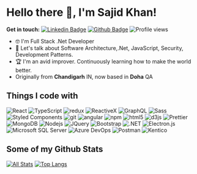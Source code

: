 # Hello there 👋, I'm Sajid Khan! 

**Get in touch:**
[![Linkedin Badge](https://img.shields.io/badge/-Sajid_Khan-0072b1?style=flat&logo=Linkedin&logoColor=white&link=https://www.linkedin.com/in/im-sajid-khan/)](https://www.linkedin.com/in/im-sajid-khan/) [![Github Badge](https://img.shields.io/badge/-itsarisid-grey?style=flat&logo=github&logoColor=white&link=https://github.com/itsarisid/)](https://www.github.com/itsarisid/) ![Profile views](https://gpvc.arturio.dev/itsarisid)

- 🤓 I'm Full Stack .Net Developer
- 💬 Let's talk about Software Architecture,.Net, JavaScript, Security, Development Patterns.
- 🏆 I'm an avid improver. Continuously learning how to make the world better.
- Originally from **Chandigarh** IN, now based in **Doha** QA

## Things I code with
<p>
  <img alt="React" src="https://img.shields.io/badge/-React-45b8d8?style=flat-square&logo=react&logoColor=white" />
  <img alt="TypeScript" src="https://img.shields.io/badge/-TypeScript-007ACC?style=flat-square&logo=typescript&logoColor=white" />
  <img alt="redux" src="https://img.shields.io/badge/-Redux-764ABC?style=flat-square&logo=redux&logoColor=white" />
  <img alt="ReactiveX" src="https://img.shields.io/badge/-RxJs-B7178C?style=flat-square&logo=reactivex&logoColor=white" />
  <img alt="GraphQL" src="https://img.shields.io/badge/-GraphQL-E10098?style=flat-square&logo=graphql&logoColor=white" />
  <img alt="Sass" src="https://img.shields.io/badge/-Sass-CC6699?style=flat-square&logo=sass&logoColor=white" />
  <img alt="Styled Components" src="https://img.shields.io/badge/-Styled_Components-db7092?style=flat-square&logo=styled-components&logoColor=white" />
  <img alt="git" src="https://img.shields.io/badge/-Git-F05032?style=flat-square&logo=git&logoColor=white" />
  <img alt="angular" src="https://img.shields.io/badge/-Angular-DD0031?style=flat-square&logo=angular&logoColor=white" />
  <img alt="npm" src="https://img.shields.io/badge/-NPM-CB3837?style=flat-square&logo=npm&logoColor=white" />
  <img alt="html5" src="https://img.shields.io/badge/-HTML5-E34F26?style=flat-square&logo=html5&logoColor=white" />
  <img alt="d3js" src="https://img.shields.io/badge/-D3.js-F9A03C?style=flat-square&logo=d3.js&logoColor=white" />
  <img alt="Prettier" src="https://img.shields.io/badge/-Prettier-F7B93E?style=flat-square&logo=prettier&logoColor=white" />
  <img alt="MongoDB" src="https://img.shields.io/badge/-MongoDB-13aa52?style=flat-square&logo=mongodb&logoColor=white" />
  <img alt="Nodejs" src="https://img.shields.io/badge/-Nodejs-43853d?style=flat-square&logo=Node.js&logoColor=white" />
  <img alt="JQuery" src="https://img.shields.io/badge/-JQuery-007ACC?style=flat-square&logo=jquery&logoColor=white" />
  <img alt="Bootstrap" src="https://img.shields.io/badge/-Bootstrap-764ABC?style=flat-square&logo=bootstrap&logoColor=white" />
  <img alt=".NET" src="https://img.shields.io/badge/-.NET-764ABC?style=flat-square&logo=.net&logoColor=white" />
  <img alt="Electron.js" src="https://img.shields.io/badge/Electron-191970?style=for-the-badge&logo=Electron&logoColor=white" />
  <img alt="Microsoft SQL Server" src="https://img.shields.io/badge/-Microsoft%20SQL%20Server-CC2927?style=flat-square&logo=Microsoft%20SQL%20Server&logoColor=white" />
  <img alt="Azure DevOps" src="https://img.shields.io/badge/-Azure%20DevOps-0078D7?style=flat-square&logo=Azure%20DevOps&logoColor=white" />
  <img alt="Postman" src="https://img.shields.io/badge/-Postman-FF6C37?style=flat-square&logo=Postman&logoColor=white" />
  <img alt="Kentico" src="https://img.shields.io/badge/-Kentico-F05A22?style=flat-square&logo=Kentico&logoColor=white" />
</p>

## Some of my Github Stats
[![All Stats](https://github-readme-stats-axpwmfcg3.vercel.app/api?username=itsarisid&show_icons=true&include_all_commits=true&count_private=true)](https://github.com/pedes/github-readme-stats)
[![Top Langs](https://github-readme-stats-axpwmfcg3.vercel.app/api/top-langs/?username=itsarisid&layout=compact)](https://github.com/itsarisid/github-readme-stats)


<!--![Pedes's github stats](https://github-readme-stats.vercel.app/api?username=itsarisid) -->
